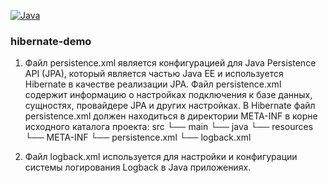 [![Java](https://img.shields.io/badge/Java-E43222??style=for-the-badge&logo=java&logoColor=FFFFFF)](https://java.com/)


### hibernate-demo
1. Файл persistence.xml является конфигурацией для Java Persistence API (JPA), который является частью Java EE и используется Hibernate в качестве реализации JPA. Файл persistence.xml содержит информацию о настройках подключения к базе данных, сущностях, провайдере JPA и других настройках. В Hibernate файл persistence.xml должен находиться в директории META-INF в корне исходного каталога проекта:
     src
     └── main
         └── java
         └── resources
             └── META-INF
                 └── persistence.xml
             └── logback.xml

2. Файл logback.xml используется для настройки и конфигурации системы логирования Logback в Java приложениях.  
